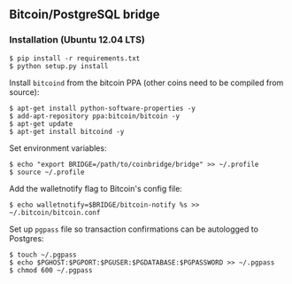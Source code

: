 ## Bitcoin/PostgreSQL bridge

### Installation (Ubuntu 12.04 LTS)

    $ pip install -r requirements.txt
    $ python setup.py install

Install `bitcoind` from the bitcoin PPA (other coins need to be compiled from source):

    $ apt-get install python-software-properties -y
    $ add-apt-repository ppa:bitcoin/bitcoin -y
    $ apt-get update
    $ apt-get install bitcoind -y

Set environment variables:
    
    $ echo "export BRIDGE=/path/to/coinbridge/bridge" >> ~/.profile
    $ source ~/.profile

Add the walletnotify flag to Bitcoin's config file:
    
    $ echo walletnotify=$BRIDGE/bitcoin-notify %s >> ~/.bitcoin/bitcoin.conf
   
Set up `pgpass` file so transaction confirmations can be autologged to Postgres:
    
    $ touch ~/.pgpass
    $ echo $PGHOST:$PGPORT:$PGUSER:$PGDATABASE:$PGPASSWORD >> ~/.pgpass
    $ chmod 600 ~/.pgpass
